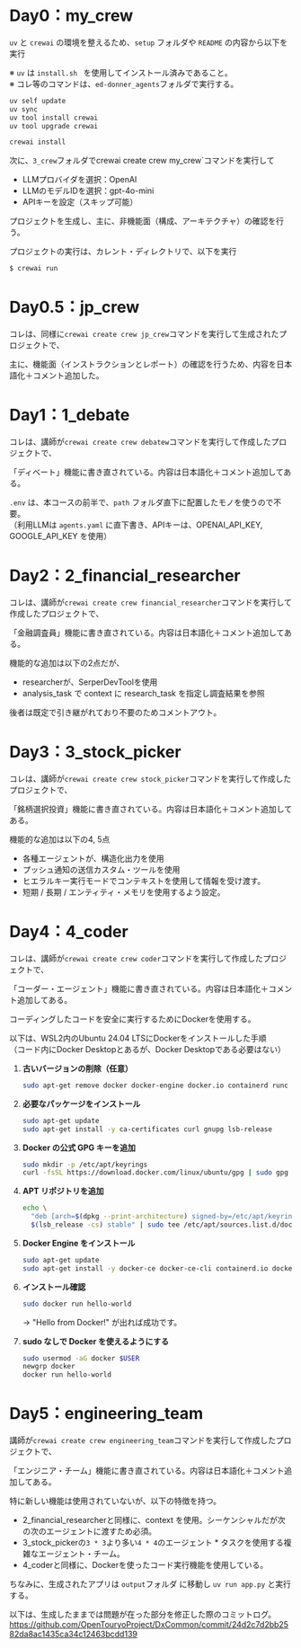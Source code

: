 # Day0：my_crew
`uv` と `crewai` の環境を整えるため、`setup` フォルダや `README` の内容から以下を実行

※ `uv` は `install.sh ` を使用してインストール済みであること。  
※ コレ等のコマンドは、`ed-donner_agents`フォルダで実行する。

```bash
uv self update
uv sync
uv tool install crewai
uv tool upgrade crewai

crewai install
```

次に、`3_crew`フォルダでcrewai create crew my_crew`コマンドを実行して

- LLMプロバイダを選択：OpenAI
- LLMのモデルIDを選択：gpt-4o-mini
- APIキーを設定（スキップ可能）

プロジェクトを生成し、主に、非機能面（構成、アーキテクチャ）の確認を行う。

プロジェクトの実行は、カレント・ディレクトリで、以下を実行

```bash
$ crewai run
```
# Day0.5：jp_crew
コレは、同様に`crewai create crew jp_crew`コマンドを実行して生成されたプロジェクトで、

主に、機能面（インストラクションとレポート）の確認を行うため、内容を日本語化＋コメント追加した。

# Day1：1_debate
コレは、講師が`crewai create crew debatew`コマンドを実行して作成したプロジェクトで、

「ディベート」機能に書き直されている。内容は日本語化＋コメント追加してある。

`.env` は、本コースの前半で、`path` フォルダ直下に配置したモノを使うので不要。  
（利用LLMは `agents.yaml` に直下書き、APIキーは、OPENAI_API_KEY, GOOGLE_API_KEY を使用）

# Day2：2_financial_researcher
コレは、講師が`crewai create crew financial_researcher`コマンドを実行して作成したプロジェクトで、

「金融調査員」機能に書き直されている。内容は日本語化＋コメント追加してある。

機能的な追加は以下の2点だが、
- researcherが、SerperDevToolを使用
- analysis_task で context に research_task を指定し調査結果を参照

後者は既定で引き継がれており不要のためコメントアウト。

# Day3：3_stock_picker
コレは、講師が`crewai create crew stock_picker`コマンドを実行して作成したプロジェクトで、

「銘柄選択投資」機能に書き直されている。内容は日本語化＋コメント追加してある。

機能的な追加は以下の4, 5点
- 各種エージェントが、構造化出力を使用
- プッシュ通知の送信カスタム・ツールを使用
- ヒエラルキー実行モードでコンテキストを使用して情報を受け渡す。
- 短期 / 長期 / エンティティ・メモリを使用するよう設定。

# Day4：4_coder
コレは、講師が`crewai create crew coder`コマンドを実行して作成したプロジェクトで、

「コーダー・エージェント」機能に書き直されている。内容は日本語化＋コメント追加してある。

コーディングしたコードを安全に実行するためにDockerを使用する。

以下は、WSL2内のUbuntu 24.04 LTSにDockerをインストールした手順  
（コード内にDocker Desktopとあるが、Docker Desktopである必要はない）

1. **古いバージョンの削除（任意）**
   ```bash
   sudo apt-get remove docker docker-engine docker.io containerd runc
   ```

2. **必要なパッケージをインストール**
   ```bash
   sudo apt-get update
   sudo apt-get install -y ca-certificates curl gnupg lsb-release
   ```

3. **Docker の公式 GPG キーを追加**
   ```bash
   sudo mkdir -p /etc/apt/keyrings
   curl -fsSL https://download.docker.com/linux/ubuntu/gpg | sudo gpg --dearmor -o /etc/apt/keyrings/docker.gpg
   ```

4. **APT リポジトリを追加**
   ```bash
   echo \
     "deb [arch=$(dpkg --print-architecture) signed-by=/etc/apt/keyrings/docker.gpg] https://download.docker.com/linux/ubuntu \
     $(lsb_release -cs) stable" | sudo tee /etc/apt/sources.list.d/docker.list > /dev/null
   ```

5. **Docker Engine をインストール**
   ```bash
   sudo apt-get update
   sudo apt-get install -y docker-ce docker-ce-cli containerd.io docker-buildx-plugin docker-compose-plugin
   ```

6. **インストール確認**
   ```bash
   sudo docker run hello-world
   ```
   → "Hello from Docker!" が出れば成功です。

7. **sudo なしで Docker を使えるようにする**
   ```bash
   sudo usermod -aG docker $USER
   newgrp docker
   docker run hello-world
   ```

# Day5：engineering_team
講師が`crewai create crew engineering_team`コマンドを実行して作成したプロジェクトで、

「エンジニア・チーム」機能に書き直されている。内容は日本語化＋コメント追加してある。

特に新しい機能は使用されていないが、以下の特徴を持つ。

- 2_financial_researcherと同様に、context を使用。シーケンシャルだが次の次のエージェントに渡すため必須。
- 3_stock_pickerの`3 * 3`より多い`4 * 4`のエージェント * タスクを使用する複雑なエージェント・チーム。
- 4_coderと同様に、Dockerを使ったコード実行機能を使用している。

ちなみに、生成されたアプリは `output`フォルダ に移動し `uv run app.py` と実行する。

以下は、生成したままでは問題が在った部分を修正した際のコミットログ。  
https://github.com/OpenTouryoProject/DxCommon/commit/24d2c7d2bb2582da8ac1435ca34c12463bcdd139
